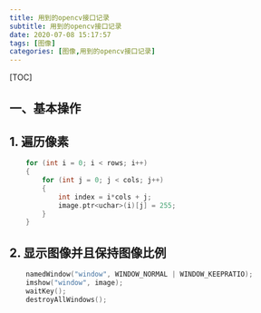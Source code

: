 ```yaml
---
title: 用到的opencv接口记录
subtitle: 用到的opencv接口记录
date: 2020-07-08 15:17:57
tags: [图像]
categories: [图像,用到的opencv接口记录]
---
```


[TOC]

<!--more-->

## 一、基本操作

## 1. 遍历像素

```C++
	for (int i = 0; i < rows; i++)
	{
		for (int j = 0; j < cols; j++)
		{
			int index = i*cols + j;
			image.ptr<uchar>(i)[j] = 255;
		}
	}

```

## 2. 显示图像并且保持图像比例

```C++
	namedWindow("window", WINDOW_NORMAL | WINDOW_KEEPRATIO);
	imshow("window", image);
	waitKey();
	destroyAllWindows();

```

